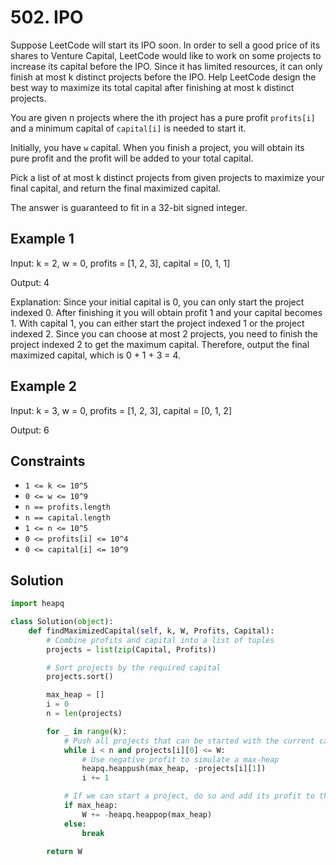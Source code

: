# 502. IPO

Suppose LeetCode will start its IPO soon. In order to sell a good price of its shares to Venture Capital, LeetCode would like to work on some projects to increase its capital before the IPO. Since it has limited resources, it can only finish at most k distinct projects before the IPO. Help LeetCode design the best way to maximize its total capital after finishing at most k distinct projects.

You are given n projects where the ith project has a pure profit `profits[i]` and a minimum capital of `capital[i]` is needed to start it.

Initially, you have `w` capital. When you finish a project, you will obtain its pure profit and the profit will be added to your total capital.

Pick a list of at most k distinct projects from given projects to maximize your final capital, and return the final maximized capital.

The answer is guaranteed to fit in a 32-bit signed integer.

## Example 1

Input: 
k = 2,
w = 0,
profits = [1, 2, 3],
capital = [0, 1, 1]

Output: 
4

Explanation: Since your initial capital is 0, you can only start the project indexed 0. After finishing it you will obtain profit 1 and your capital becomes 1. With capital 1, you can either start the project indexed 1 or the project indexed 2. Since you can choose at most 2 projects, you need to finish the project indexed 2 to get the maximum capital. Therefore, output the final maximized capital, which is 0 + 1 + 3 = 4.

## Example 2

Input: 
k = 3,
w = 0,
profits = [1, 2, 3],
capital = [0, 1, 2]

Output: 
6


## Constraints

- `1 <= k <= 10^5`
- `0 <= w <= 10^9`
- `n == profits.length`
- `n == capital.length`
- `1 <= n <= 10^5`
- `0 <= profits[i] <= 10^4`
- `0 <= capital[i] <= 10^9`

## Solution

```python
import heapq

class Solution(object):
    def findMaximizedCapital(self, k, W, Profits, Capital):
        # Combine profits and capital into a list of tuples
        projects = list(zip(Capital, Profits))

        # Sort projects by the required capital
        projects.sort()

        max_heap = []
        i = 0
        n = len(projects)

        for _ in range(k):
            # Push all projects that can be started with the current capital into the max-heap
            while i < n and projects[i][0] <= W:
                # Use negative profit to simulate a max-heap
                heapq.heappush(max_heap, -projects[i][1])
                i += 1

            # If we can start a project, do so and add its profit to the current capital
            if max_heap:
                W += -heapq.heappop(max_heap)
            else:
                break

        return W
```